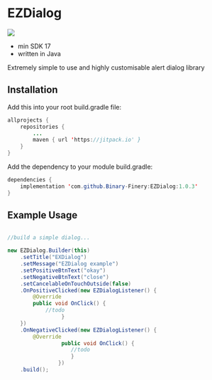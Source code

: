 # EZDialog
[![](https://jitpack.io/v/Binary-Finery/EZDialog.svg)](https://jitpack.io/#Binary-Finery/EZDialog)

- min SDK 17
- written in Java

Extremely simple to use and highly customisable alert dialog library

## Installation

Add this into your root build.gradle file:

```java
allprojects {
	repositories {
		...
		maven { url 'https://jitpack.io' }
	}
}
```

Add the dependency to your module build.gradle:

```java
dependencies {
	implementation 'com.github.Binary-Finery:EZDialog:1.0.3'
}
```

## Example Usage

```java

//build a simple dialog...

new EZDialog.Builder(this)
	.setTitle("EXDialog")
	.setMessage("EZDialog example")
	.setPositiveBtnText("okay")
	.setNegativeBtnText("close")
	.setCancelableOnTouchOutside(false)
	.OnPositiveClicked(new EZDialogListener() {
		@Override
		public void OnClick() {
			//todo
                 }
	})
	.OnNegativeClicked(new EZDialogListener() {
		@Override
                 public void OnClick() {
                 	//todo
                    }
                })
	.build();
```
